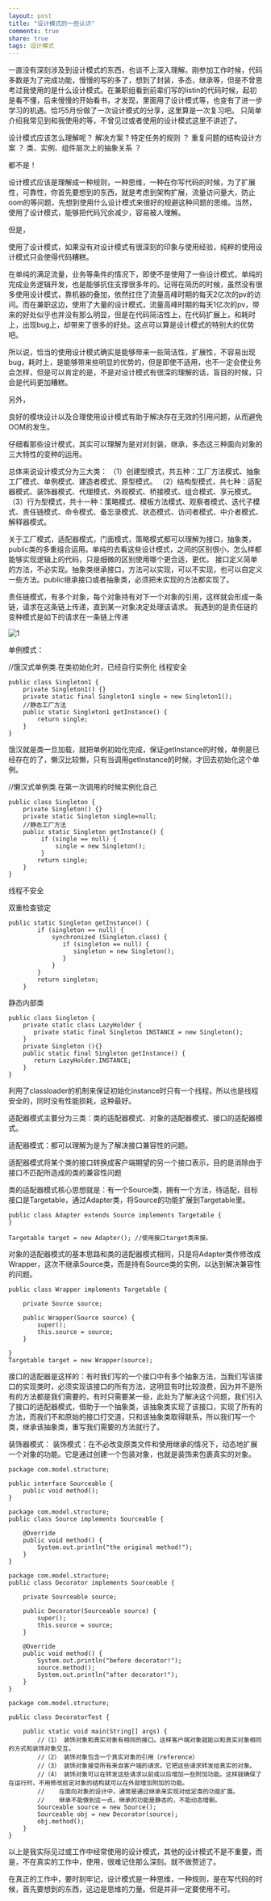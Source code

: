 ```yaml
---
layout: post
title: "设计模式的一些认识" 
comments: true
share: true
tags: 设计模式
---
```


一直没有深刻涉及到设计模式的东西，也谈不上深入理解。刚参加工作时候，代码多数是为了完成功能，慢慢的写的多了，想到了封装，多态，继承等，但是不曾思考过我使用的是什么设计模式。在兼职组看到前辈们写的listin的代码时候，起初是看不懂，后来慢慢的开始看书，才发现，里面用了设计模式等，也变有了进一步学习的机遇。恰巧5月份做了一次设计模式的分享，这里算是一次复习吧。  只简单介绍我常见到和我使用的等，不曾见过或者使用的设计模式这里不讲述了。

设计模式应该怎么理解呢？
解决方案 ?
特定任务的规则 ？
重复问题的结构设计方案 ？
类、实例、组件层次上的抽象关系 ？

都不是！

设计模式应该是理解成一种规则，一种思维，一种在你写代码的时候，为了扩展性，可靠性，你首先要想到的东西，就是考虑到架构扩展，流量访问量大，防止oom的等问题，先想到使用什么设计模式来很好的规避这种问题的思维。当然，使用了设计模式，能够把代码冗余减少，容易被人理解。

但是，

使用了设计模式，如果没有对设计模式有很深刻的印象与使用经验，纯粹的使用设计模式只会使得代码糟糕。

在单纯的满足流量，业务等条件的情况下，即使不是使用了一些设计模式，单纯的完成业务逻辑开发，也是能够抗住支撑很多年的。记得在简历的时候，虽然没有很多使用设计模式，靠机器的叠加，依然扛住了流量高峰时期的每天2亿次的pv的访问。而在兼职这边，使用了大量的设计模式，流量高峰时期的每天1亿次的pv，带来的好处似乎也并没有那么明显，但是在代码简洁性上，在代码扩展上，和耗时上，出现bug上，却带来了很多的好处。这点可以算是设计模式的特别大的优势吧。

所以说，恰当的使用设计模式确实是能够带来一些简洁性，扩展性，不容易出现bug，耗时上，是能够带来些明显的优势的，但是即使不适用，也不一定会使业务会怎样，但是可以肯定的是，不是对设计模式有很深的理解的话，盲目的时候，只会是代码更加糟糕。

另外，

良好的模块设计以及合理使用设计模式有助于解决存在无效的引用问题，从而避免OOM的发生。

仔细看那些设计模式，其实可以理解为是对对封装，继承，多态这三种面向对象的三大特性的变种的运用。

总体来说设计模式分为三大类：
（1）创建型模式，共五种：工厂方法模式、抽象工厂模式、单例模式、建造者模式、原型模式。
（2）结构型模式，共七种：适配器模式、装饰器模式、代理模式、外观模式、桥接模式、组合模式、享元模式。
（3）行为型模式，共十一种：策略模式、模板方法模式、观察者模式、迭代子模式、责任链模式、命令模式、备忘录模式、状态模式、访问者模式、中介者模式、解释器模式。

关于工厂模式，适配器模式，门面模式，策略模式都可以理解为接口，抽象类，public类的多重组合运用。单纯的去看这些设计模式，之间的区别很小，怎么样都能够实现逻辑上的代码，只是细微的区别使用哪个更合适，更优。
接口定义简单的方法，不必实现。抽象类继承接口，方法可以实现，可以不实现，也可以自定义一些方法。public继承接口或者抽象类，必须把未实现的方法都实现了。


责任链模式，有多个对象，每个对象持有对下一个对象的引用，这样就会形成一条链，请求在这条链上传递，直到某一对象决定处理该请求。
我遇到的是责任链的变种模式是如下的请求在一条链上传递

![1](http://1oscar.github.io/photos/blogPhotos/%E8%AE%BE%E8%AE%A1%E6%A8%A1%E5%BC%8F%E7%9A%84%E4%B8%80%E4%BA%9B%E8%AE%A4%E8%AF%86/1.jpg)

单例模式：

//饿汉式单例类.在类初始化时，已经自行实例化   线程安全

    public class Singleton1 {  
        private Singleton1() {}  
        private static final Singleton1 single = new Singleton1();  
        //静态工厂方法   
        public static Singleton1 getInstance() {  
            return single;  
        }  
    }  

饿汉就是类一旦加载，就把单例初始化完成，保证getInstance的时候，单例是已经存在的了，懒汉比较懒，只有当调用getInstance的时候，才回去初始化这个单例。

//懒汉式单例类.在第一次调用的时候实例化自己   

    public class Singleton {  
        private Singleton() {}  
        private static Singleton single=null;  
        //静态工厂方法   
        public static Singleton getInstance() {  
             if (single == null) {    
                 single = new Singleton();  
             }    
            return single;  
        }  
    } 

线程不安全

双重检查锁定

    public static Singleton getInstance() {  
            if (singleton == null) {    
                synchronized (Singleton.class) {    
                   if (singleton == null) {    
                      singleton = new Singleton();   
                   }    
                }    
            }    
            return singleton;   
        }  

静态内部类

    public class Singleton {    
        private static class LazyHolder {    
           private static final Singleton INSTANCE = new Singleton();    
        }    
        private Singleton (){}    
        public static final Singleton getInstance() {    
           return LazyHolder.INSTANCE;    
        }    
    }    

利用了classloader的机制来保证初始化instance时只有一个线程，所以也是线程安全的，同时没有性能损耗，这种最好。


适配器模式主要分为三类：类的适配器模式、对象的适配器模式、接口的适配器模式。

适配器模式：都可以理解为是为了解决接口兼容性的问题。

适配器模式将某个类的接口转换成客户端期望的另一个接口表示，目的是消除由于接口不匹配所造成的类的兼容性问题

类的适配器模式核心思想就是：有一个Source类，拥有一个方法，待适配，目标接口是Targetable，通过Adapter类，将Source的功能扩展到Targetable里。

    public class Adapter extends Source implements Targetable {
    }

    Targetable target = new Adapter(); //使用接口target类来接。

对象的适配器模式的基本思路和类的适配器模式相同，只是将Adapter类作修改成Wrapper，这次不继承Source类，而是持有Source类的实例，以达到解决兼容性的问题。

    public class Wrapper implements Targetable {

        private Source source;

        public Wrapper(Source source) {
            super();
            this.source = source;
        }

    }
    Targetable target = new Wrapper(source);

接口的适配器是这样的：有时我们写的一个接口中有多个抽象方法，当我们写该接口的实现类时，必须实现该接口的所有方法，这明显有时比较浪费，因为并不是所有的方法都是我们需要的，有时只需要某一些，此处为了解决这个问题，我们引入了接口的适配器模式，借助于一个抽象类，该抽象类实现了该接口，实现了所有的方法，而我们不和原始的接口打交道，只和该抽象类取得联系，所以我们写一个类，继承该抽象类，重写我们需要的方法就行了。

装饰器模式：
装饰模式：在不必改变原类文件和使用继承的情况下，动态地扩展一个对象的功能。它是通过创建一个包装对象，也就是装饰来包裹真实的对象。


    package com.model.structure;

    public interface Sourceable {
        public void method();
    }

    package com.model.structure;
    public class Source implements Sourceable {

        @Override
        public void method() {
            System.out.println("the original method!");
        }
    }

    package com.model.structure;
    public class Decorator implements Sourceable {

        private Sourceable source;

        public Decorator(Sourceable source) {
            super();
            this.source = source;
        }

        @Override
        public void method() {
            System.out.println("before decorator!");
            source.method();
            System.out.println("after decorator!");
        }
    }

    package com.model.structure;

    public class DecoratorTest {

        public static void main(String[] args) {
            //（1） 装饰对象和真实对象有相同的接口。这样客户端对象就能以和真实对象相同的方式和装饰对象交互。
            //（2） 装饰对象包含一个真实对象的引用（reference）
            //（3） 装饰对象接受所有来自客户端的请求。它把这些请求转发给真实的对象。
            //（4） 装饰对象可以在转发这些请求以前或以后增加一些附加功能。这样就确保了在运行时，不用修改给定对象的结构就可以在外部增加附加的功能。
            //    在面向对象的设计中，通常是通过继承来实现对给定类的功能扩展。
            //    继承不能做到这一点，继承的功能是静态的，不能动态增删。
            Sourceable source = new Source();
            Sourceable obj = new Decorator(source);
            obj.method();
        }
    }


以上是我实际见过或工作中经常使用的设计模式，其他的设计模式不是不重要，而是，不在真实的工作中，使用，很难记住那么深刻。就不做赘述了。

在真正的工作中，要时刻牢记，设计模式是一种思维，一种规则，是在写代码的时候，首先要想到的东西，这边是思维的力量。但是并非一定要使用不可。


